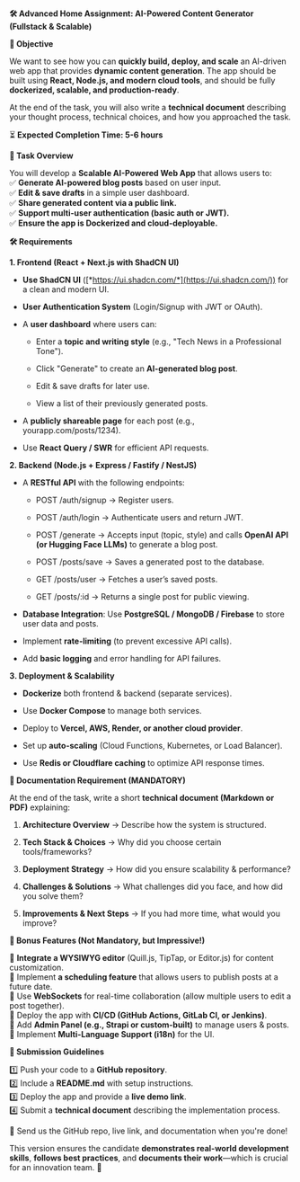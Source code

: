 **🛠️ Advanced Home Assignment: AI-Powered Content Generator (Fullstack & Scalable)**

**📌 Objective**

We want to see how you can **quickly build, deploy, and scale** an AI-driven web app that provides **dynamic content generation**. The app should be built using **React, Node.js, and modern cloud tools**, and should be fully **dockerized, scalable, and production-ready**.

At the end of the task, you will also write a **technical document** describing your thought process, technical choices, and how you approached the task.

⏳ **Expected Completion Time: 5-6 hours**

**🎯 Task Overview**

You will develop a **Scalable AI-Powered Web App** that allows users to:  
✅ **Generate AI-powered blog posts** based on user input.  
✅ **Edit & save drafts** in a simple user dashboard.  
✅ **Share generated content via a public link.**  
✅ **Support multi-user authentication (basic auth or JWT).**  
✅ **Ensure the app is Dockerized and cloud-deployable.**

**🛠️ Requirements**

**1️. Frontend (React + Next.js with ShadCN UI)**

- **Use ShadCN UI** ([*https://ui.shadcn.com/*](https://ui.shadcn.com/)) for a clean and modern UI.

- **User Authentication System** (Login/Signup with JWT or OAuth).

- A **user dashboard** where users can:

  - Enter a **topic and writing style** (e.g., "Tech News in a Professional Tone").

  - Click "Generate" to create an **AI-generated blog post**.

  - Edit & save drafts for later use.

  - View a list of their previously generated posts.

- A **publicly shareable page** for each post (e.g., yourapp.com/posts/1234).

- Use **React Query / SWR** for efficient API requests.

**2️. Backend (Node.js + Express / Fastify / NestJS)**

- A **RESTful API** with the following endpoints:

  - POST /auth/signup → Register users.

  - POST /auth/login → Authenticate users and return JWT.

  - POST /generate → Accepts input (topic, style) and calls **OpenAI API (or Hugging Face LLMs)** to generate a blog post.

  - POST /posts/save → Saves a generated post to the database.

  - GET /posts/user → Fetches a user’s saved posts.

  - GET /posts/:id → Returns a single post for public viewing.

- **Database Integration**: Use **PostgreSQL / MongoDB / Firebase** to store user data and posts.

- Implement **rate-limiting** (to prevent excessive API calls).

- Add **basic logging** and error handling for API failures.

**3️. Deployment & Scalability**

- **Dockerize** both frontend & backend (separate services).

- Use **Docker Compose** to manage both services.

- Deploy to **Vercel, AWS, Render, or another cloud provider**.

- Set up **auto-scaling** (Cloud Functions, Kubernetes, or Load Balancer).

- Use **Redis or Cloudflare caching** to optimize API response times.

**📝 Documentation Requirement (MANDATORY)**

At the end of the task, write a short **technical document (Markdown or PDF)** explaining:

1.  **Architecture Overview** → Describe how the system is structured.

2.  **Tech Stack & Choices** → Why did you choose certain tools/frameworks?

3.  **Deployment Strategy** → How did you ensure scalability & performance?

4.  **Challenges & Solutions** → What challenges did you face, and how did you solve them?

5.  **Improvements & Next Steps** → If you had more time, what would you improve?

**🔗 Bonus Features (Not Mandatory, but Impressive!)**

🔹 **Integrate a WYSIWYG editor** (Quill.js, TipTap, or Editor.js) for content customization.  
🔹 Implement **a scheduling feature** that allows users to publish posts at a future date.  
🔹 Use **WebSockets** for real-time collaboration (allow multiple users to edit a post together).  
🔹 Deploy the app with **CI/CD (GitHub Actions, GitLab CI, or Jenkins)**.  
🔹 Add **Admin Panel (e.g., Strapi or custom-built)** to manage users & posts.  
🔹 Implement **Multi-Language Support (i18n)** for the UI.

**🔗 Submission Guidelines**

1️⃣ Push your code to a **GitHub repository**.  
2️⃣ Include a **README.md** with setup instructions.  
3️⃣ Deploy the app and provide a **live demo link**.  
4️⃣ Submit a **technical document** describing the implementation process.

📩 Send us the GitHub repo, live link, and documentation when you're done!

This version ensures the candidate **demonstrates real-world development skills**, **follows best practices**, and **documents their work**—which is crucial for an innovation team. 🚀

